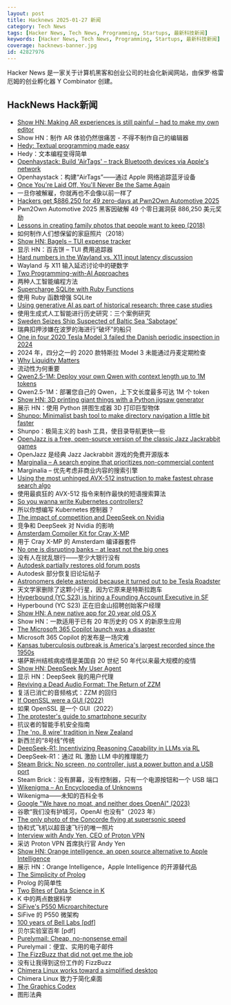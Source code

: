 ```yaml
---
layout: post
title: Hacknews 2025-01-27 新闻
category: Tech News
tags: [Hacker News, Tech News, Programming, Startups, 最新科技新闻]
keywords: [Hacker News, Tech News, Programming, Startups, 最新科技新闻]
coverage: hacknews-banner.jpg
id: 42827976
---
```


Hacker News 是一家关于计算机黑客和创业公司的社会化新闻网站，由保罗·格雷厄姆的创业孵化器 Y Combinator 创建。

## HackNews Hack新闻

- [Show HN: Making AR experiences is still painful – had to make my own editor](https://ordinary.space/)
- Show HN：制作 AR 体验仍然很痛苦 - 不得不制作自己的编辑器
- [Hedy: Textual programming made easy](https://www.hedy.org/)
- Hedy：文本编程变得简单
- [Openhaystack: Build 'AirTags' – track Bluetooth devices via Apple's network](https://github.com/seemoo-lab/openhaystack)
- Openhaystack：构建“AirTags”——通过 Apple 网络追踪蓝牙设备
- [Once You're Laid Off, You'll Never Be the Same Again](https://mertbulan.com/2025/01/26/once-you-are-laid-off-you-will-never-be-the-same-again/)
- 一旦你被解雇，你就再也不会像以前一样了
- [Hackers get $886,250 for 49 zero-days at Pwn2Own Automotive 2025](https://www.bleepingcomputer.com/news/security/hackers-get-886-250-for-49-zero-days-at-pwn2own-automotive-2025/)
- Pwn2Own Automotive 2025 黑客因破解 49 个零日漏洞获 886,250 美元奖励
- [Lessons in creating family photos that people want to keep (2018)](https://estherschindler.medium.com/the-old-family-photos-project-lessons-in-creating-family-photos-that-people-want-to-keep-ea3909129943)
- 如何制作人们想保留的家庭照片（2018）
- [Show HN: Bagels – TUI expense tracker](https://github.com/EnhancedJax/Bagels)
- 显示 HN：百吉饼 – TUI 费用追踪器
- [Hard numbers in the Wayland vs. X11 input latency discussion](https://mort.coffee/home/wayland-input-latency/)
- Wayland 与 X11 输入延迟讨论中的硬数字
- [Two Programming-with-AI Approaches](https://everything.intellectronica.net/p/two-programming-with-ai-approaches)
- 两种人工智能编程方法
- [Supercharge SQLite with Ruby Functions](https://blog.julik.nl/2025/01/supercharge-sqlite-with-ruby-functions)
- 使用 Ruby 函数增强 SQLite
- [Using generative AI as part of historical research: three case studies](https://resobscura.substack.com/p/the-leading-ai-models-are-now-very)
- 使用生成式人工智能进行历史研究：三个案例研究
- [Sweden Seizes Ship Suspected of Baltic Sea 'Sabotage'](https://www.barrons.com/news/sweden-says-has-seized-ship-suspected-of-baltic-sea-sabotage-13ff82f2)
- 瑞典扣押涉嫌在波罗的海进行“破坏”的船只
- [One in four 2020 Tesla Model 3 failed the Danish periodic inspection in 2024](https://fdm.dk/nyheder/bilist/2025-01-populaer-tesla-model-dumper-med-et-brag-til-syn)
- 2024 年，四分之一的 2020 款特斯拉 Model 3 未能通过丹麦定期检查
- [Why Liquidity Matters](https://www.hiive.com/market-reports/why-liquidity-matters-motivating-tech-talent)
- 流动性为何重要
- [Qwen2.5-1M: Deploy your own Qwen with context length up to 1M tokens](https://qwenlm.github.io/blog/qwen2.5-1m/)
- Qwen2.5-1M：部署您自己的 Qwen，上下文长度最多可达 1M 个 token
- [Show HN: 3D printing giant things with a Python jigsaw generator](https://calbryant.uk/blog/3d-printing-giant-things-with-jigsaw-generator/)
- 展示 HN：使用 Python 拼图生成器 3D 打印巨型物体
- [Shunpo: Minimalist bash tool to make directory navigation a little bit faster](https://github.com/egurapha/Shunpo)
- Shunpo：极简主义的 bash 工具，使目录导航更快一些
- [OpenJazz is a free, open-source version of the classic Jazz Jackrabbit games](https://alister.eu/jazz/oj/about.php)
- OpenJazz 是经典 Jazz Jackrabbit 游戏的免费开源版本
- [Marginalia – A search engine that prioritizes non-commercial content](https://marginalia-search.com/)
- Marginalia – 优先考虑非商业内容的搜索引擎
- [Using the most unhinged AVX-512 instruction to make fastest phrase search algo](https://gab-menezes.github.io/2025/01/13/using-the-most-unhinged-avx-512-instruction-to-make-the-fastest-phrase-search-algo.html)
- 使用最疯狂的 AVX-512 指令来制作最快的短语搜索算法
- [So you wanna write Kubernetes controllers?](https://ahmet.im/blog/controller-pitfalls/)
- 所以你想编写 Kubernetes 控制器？
- [The impact of competition and DeepSeek on Nvidia](https://youtubetranscriptoptimizer.com/blog/05_the_short_case_for_nvda)
- 竞争和 DeepSeek 对 Nvidia 的影响
- [Amsterdam Compiler Kit for Cray X-MP](https://github.com/kej715/ack)
- 用于 Cray X-MP 的 Amsterdam 编译器套件
- [No one is disrupting banks – at least not the big ones](https://www.popularfintech.com/p/no-one-is-disrupting-banks)
- 没有人在扰乱银行——至少大银行没有
- [Autodesk partially restores old forum posts](https://forums.autodesk.com/t5/community-announcements/update-on-archiving-idea-boards-and-forums/td-p/13276594)
- Autodesk 部分恢复旧论坛帖子
- [Astronomers delete asteroid because it turned out to be Tesla Roadster](https://www.astronomy.com/science/astronomers-just-deleted-an-asteroid-because-it-turned-out-to-be-elon-musks-tesla-roadster/)
- 天文学家删除了这颗小行星，因为它原来是特斯拉跑车
- [Hyperbound (YC S23) is hiring a Founding Account Executive in SF](https://www.ycombinator.com/companies/hyperbound/jobs/c3NkW7d-founding-full-cycle-account-executive-in-sf)
- Hyperbound (YC S23) 正在旧金山招聘创始客户经理
- [Show HN: A new native app for 20 year old OS X](https://uppercut.chadbibler.com)
- Show HN：一款适用于已有 20 年历史的 OS X 的新原生应用
- [The Microsoft 365 Copilot launch was a disaster](https://www.zdnet.com/home-and-office/work-life/the-microsoft-365-copilot-launch-was-a-total-disaster/)
- Microsoft 365 Copilot 的发布是一场灾难
- [Kansas tuberculosis outbreak is America's largest recorded since the 1950s](https://www.cjonline.com/story/news/politics/government/2025/01/24/kansas-tuberculosis-outbreak-is-largest-in-recorded-history-in-u-s/77881467007/)
- 堪萨斯州结核病疫情是美国自 20 世纪 50 年代以来最大规模的疫情
- [Show HN: DeepSeek My User Agent](https://www.jasonthorsness.com/20)
- 显示 HN：DeepSeek 我的用户代理
- [Reviving a Dead Audio Format: The Return of ZZM](https://nicole.express/2025/zoo-of-zero-motivation.html)
- 复活已消亡的音频格式：ZZM 的回归
- [If OpenSSL were a GUI (2022)](https://smallstep.com/blog/if-openssl-were-a-gui/)
- 如果 OpenSSL 是一个 GUI（2022）
- [The protester's guide to smartphone security](https://www.privacyguides.org/articles/2025/01/23/activists-guide-securing-your-smartphone/)
- 抗议者的智能手机安全指南
- [The 'no. 8 wire' tradition in New Zealand](https://teara.govt.nz/en/inventions-patents-and-trademarks/page-1)
- 新西兰的“8号线”传统
- [DeepSeek-R1: Incentivizing Reasoning Capability in LLMs via RL](https://arxiv.org/abs/2501.12948)
- DeepSeek-R1：通过 RL 激励 LLM 中的推理能力
- [Steam Brick: No screen, no controller, just a power button and a USB port](https://crastinator-pro.github.io/steam-brick/)
- Steam Brick：没有屏幕，没有控制器，只有一个电源按钮和一个 USB 端口
- [Wikenigma – An Encyclopedia of Unknowns](https://wikenigma.org.uk/)
- Wikenigma——未知的百科全书
- [Google "We have no moat, and neither does OpenAI" (2023)](https://semianalysis.com/2023/05/04/google-we-have-no-moat-and-neither/)
- 谷歌“我们没有护城河，OpenAI 也没有”（2023 年）
- [The only photo of the Concorde flying at supersonic speed](https://petapixel.com/2025/01/25/photo-concorde-supersonic-speed-mach-2/)
- 协和式飞机以超音速飞行的唯一照片
- [Interview with Andy Yen, CEO of Proton VPN](https://www.compiler.news/proton-vpn-venezuela-russia/)
- 采访 Proton VPN 首席执行官 Andy Yen
- [Show HN: Orange intelligence, an open source alternative to Apple Intelligence](https://github.com/sharingan-no-kakashi/orange-intelligence)
- 展示 HN：Orange Intelligence，Apple Intelligence 的开源替代品
- [The Simplicity of Prolog](https://bitsandtheorems.com/the-simplicity-of-prolog/)
- Prolog 的简单性
- [Two Bites of Data Science in K](https://blog.zdsmith.com/posts/two-bites-of-data-science-in-k.html)
- K 中的两点数据科学
- [SiFive's P550 Microarchitecture](https://chipsandcheese.com/p/inside-sifives-p550-microarchitecture)
- SiFive 的 P550 微架构
- [100 years of Bell Labs [pdf]](https://novitoll.com/posts/2025-1-25/100_years_of_Bell_Labs.pdf)
- 贝尔实验室百年 [pdf]
- [Purelymail: Cheap, no-nonsense email](https://purelymail.com/)
- Purelymail：便宜、实用的电子邮件
- [The FizzBuzz that did not get me the job](https://kranga.notion.site/The-fizzbuzz-that-did-not-get-me-the-job-180e7c22ef3b80c3a386f7f8de720ac7)
- 没有让我得到这份工作的 FizzBu​​zz
- [Chimera Linux works toward a simplified desktop](https://lwn.net/Articles/1004324/)
- Chimera Linux 致力于简化桌面
- [The Graphics Codex](https://graphicscodex.com/)
- 图形法典

